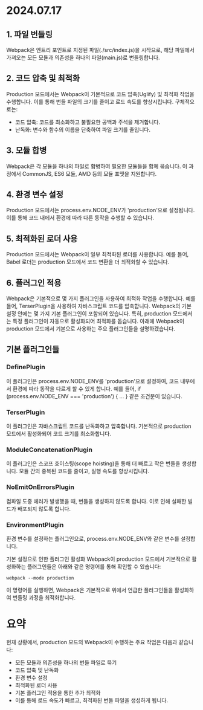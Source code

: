# 2024.07.17

## 1. 파일 번들링
   Webpack은 엔트리 포인트로 지정된 파일(./src/index.js)을 시작으로, 해당 파일에서 가져오는 모든 모듈과 의존성을 하나의 파일(main.js)로 번들링합니다.

## 2. 코드 압축 및 최적화
   Production 모드에서는 Webpack이 기본적으로 코드 압축(Uglify) 및 최적화 작업을 수행합니다. 이를 통해 번들 파일의 크기를 줄이고 로드 속도를 향상시킵니다. 
   구체적으로는:
   - 코드 압축: 코드를 최소화하고 불필요한 공백과 주석을 제거합니다.
   - 난독화: 변수와 함수의 이름을 단축하여 파일 크기를 줄입니다.
     
## 3. 모듈 합병
   Webpack은 각 모듈을 하나의 파일로 합병하여 필요한 모듈들을 함께 묶습니다. 이 과정에서 CommonJS, ES6 모듈, AMD 등의 모듈 포맷을 지원합니다.

## 4. 환경 변수 설정
   Production 모드에서는 process.env.NODE_ENV가 'production'으로 설정됩니다. 이를 통해 코드 내에서 환경에 따라 다른 동작을 수행할 수 있습니다.

## 5. 최적화된 로더 사용
   Production 모드에서는 Webpack이 일부 최적화된 로더를 사용합니다. 예를 들어, Babel 로더는 production 모드에서 코드 변환을 더 최적화할 수 있습니다.

## 6. 플러그인 적용
   Webpack은 기본적으로 몇 가지 플러그인을 사용하여 최적화 작업을 수행합니다. 예를 들어, TerserPlugin을 사용하여 자바스크립트 코드를 압축합니다.
   Webpack의 기본 설정 안에는 몇 가지 기본 플러그인이 포함되어 있습니다. 특히, production 모드에서는 특정 플러그인이 자동으로 활성화되어 최적화를 돕습니다.
   아래에 Webpack이 production 모드에서 기본으로 사용하는 주요 플러그인들을 설명하겠습니다.

   ## 기본 플러그인들

   ### DefinePlugin
   이 플러그인은 process.env.NODE_ENV를 'production'으로 설정하여, 코드 내부에서 환경에 따라 동작을 다르게 할 수 있게 합니다.
   예를 들어, if (process.env.NODE_ENV === 'production') { ... } 같은 조건문이 있습니다.

   ### TerserPlugin
   이 플러그인은 자바스크립트 코드를 난독화하고 압축합니다.
   기본적으로 production 모드에서 활성화되어 코드 크기를 최소화합니다.
   
   ### ModuleConcatenationPlugin
   이 플러그인은 스코프 호이스팅(scope hoisting)을 통해 더 빠르고 작은 번들을 생성합니다.
   모듈 간의 중복된 코드를 줄이고, 실행 속도를 향상시킵니다.

   ### NoEmitOnErrorsPlugin
   컴파일 도중 에러가 발생했을 때, 번들을 생성하지 않도록 합니다.
   이로 인해 실패한 빌드가 배포되지 않도록 합니다.

   ### EnvironmentPlugin
   환경 변수를 설정하는 플러그인으로, process.env.NODE_ENV와 같은 변수를 설정합니다.

기본 설정으로 인한 플러그인 활성화 Webpack이 production 모드에서 기본적으로 활성화하는 플러그인들은 아래와 같은 명령어를 통해 확인할 수 있습니다:

`webpack --mode production`

이 명령어를 실행하면, Webpack은 기본적으로 위에서 언급한 플러그인들을 활성화하여 번들링 과정을 최적화합니다.

# 요약
현재 상황에서, production 모드의 Webpack이 수행하는 주요 작업은 다음과 같습니다:

- 모든 모듈과 의존성을 하나의 번들 파일로 묶기
- 코드 압축 및 난독화
- 환경 변수 설정
- 최적화된 로더 사용
- 기본 플러그인 적용을 통한 추가 최적화
- 이를 통해 로드 속도가 빠르고, 최적화된 번들 파일을 생성하게 됩니다.
